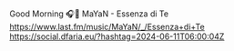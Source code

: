 Good Morning 🎧🎵 MaYaN - Essenza di Te  https://www.last.fm/music/MaYaN/_/Essenza+di+Te https://social.dfaria.eu/?hashtag=2024-06-11T06:00:04Z